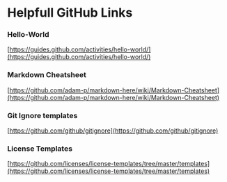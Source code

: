 # Helpfull GitHub Links
### Hello-World
[https://guides.github.com/activities/hello-world/](https://guides.github.com/activities/hello-world/)  

### Markdown Cheatsheet
[https://github.com/adam-p/markdown-here/wiki/Markdown-Cheatsheet](https://github.com/adam-p/markdown-here/wiki/Markdown-Cheatsheet)  

### Git Ignore templates
[https://github.com/github/gitignore](https://github.com/github/gitignore)   

### License Templates
[https://github.com/licenses/license-templates/tree/master/templates](https://github.com/licenses/license-templates/tree/master/templates)   


